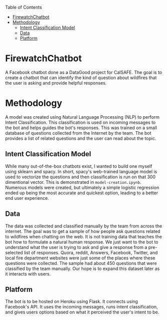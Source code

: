 Table of Contents
- [FirewatchChatbot](#firewatchchatbot)
- [Methodology](#methodology)
  - [Intent Classification Model](#intent-classification-model)
  - [Data](#data)
  - [Platform](#platform)

# FirewatchChatbot

A Facebook chatbot done as a DataGood project for CalSAFE. The goal is to create a chatbot that can identify the kind of question about wildfires that the user is asking and provide helpful responses.

# Methodology

A model was created using Natural Language Processing (NLP) to perform Intent Classification. This classification is used on incoming messages to the bot and helps guides the bot's responses. This was trained on a small database of questions collected from the Internet by the team. The bot provides a list of related questions and the user can read about the topic.

## Intent Classification Model

While many out-of-the-box chatbots exist, I wanted to build one myself using sklearn and spacy. In short, spacy's web-trained language model is used to vectorize the questions and then classification is run on that 300 dimentional vector. This is demonstrated in `model-creation.ipynb`. Numerous models were created, but ultimately a simple logistic regression ended up being the most accurate and quickest option, leading to a better end user experience.

## Data

The data was collected and classified manually by the team from across the internet. The goal was to get a sample of how people ask questions related to wildfires when chatting on the web. It is not training data that teaches the bot how to formulate a natural human response. We just want to the bot to understand what the user is trying to ask and give a response from a pre-selected list of responses. Quora, reddit, Answers, Facebook, Twitter, and local fire department websites were just some of the places where these questions were collected. The sample had about 450 questions that were classified by the team manually. Our hope is to expand this dataset later as it interacts with users.

## Platform

The bot is to be hosted on Heroku using Flask. It connects using Facebook's API. It uses the incoming messages, runs intent classification, and gives users options based on what it perceived the user's intent to be.